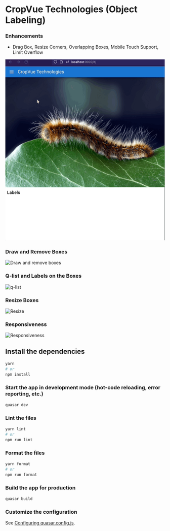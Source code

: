# CropVue Technologies (Object Labeling)

### Enhancements
- Drag Box, Resize Corners, Overlapping Boxes, Mobile Touch Support, Limit Overflow

![Enhancements](docs/enhancements.gif)

### Draw and Remove Boxes
![Draw and remove boxes](docs/draw.gif)


### Q-list and Labels on the Boxes
![q-list](docs/labels.gif)

### Resize Boxes
![Resize](docs/resize.gif)


### Responsiveness
![Responsiveness](docs/responsive.gif)

## Install the dependencies
```bash
yarn
# or
npm install
```

### Start the app in development mode (hot-code reloading, error reporting, etc.)
```bash
quasar dev
```


### Lint the files
```bash
yarn lint
# or
npm run lint
```


### Format the files
```bash
yarn format
# or
npm run format
```



### Build the app for production
```bash
quasar build
```

### Customize the configuration
See [Configuring quasar.config.js](https://v2.quasar.dev/quasar-cli-vite/quasar-config-js).
